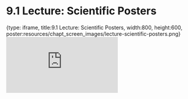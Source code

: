# 9.1 Lecture: Scientific Posters
 
{type: iframe, title:9.1 Lecture: Scientific Posters, width:800, height:600, poster:resources/chapt_screen_images/lecture-scientific-posters.png}
![](https://vgaysin1.github.io/CURE-MicrobialMysteries-test/lecture-scientific-posters.html)
 

 
